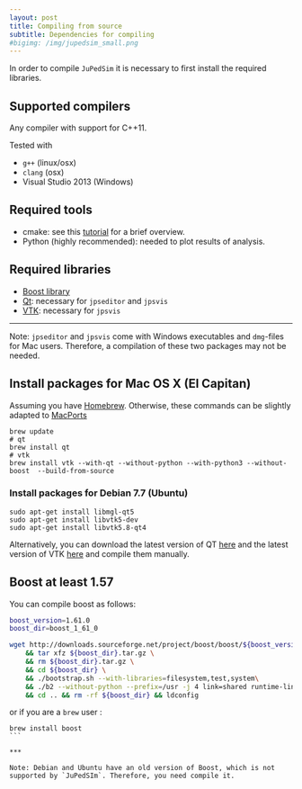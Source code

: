 ```yaml
---
layout: post
title: Compiling from source
subtitle: Dependencies for compiling
#bigimg: /img/jupedsim_small.png
---
```


In order to compile `JuPedSim` it is necessary to first install the required libraries. 

## Supported compilers

Any compiler with support for C++11. 

Tested with   

- `g++` (linux/osx)
- `clang` (osx)
- Visual Studio 2013 (Windows)

## Required tools 

- cmake: see this [tutorial](https://www.johnlamp.net/cmake-tutorial-1-getting-started.html) for a brief overview.  
- Python (highly recommended): needed to plot results of analysis. 

## Required libraries 

- [Boost library](http://www.boost.org/)
- [Qt](https://www.qt.io/): necessary for `jpseditor` and `jpsvis`
- [VTK](http://www.vtk.org/): necessary for `jpsvis`

***

Note:
`jpseditor` and `jpsvis` come with Windows executables and  `dmg`-files for Mac users. 
Therefore, a compilation of these two packages may not be needed.


## Install packages for Mac OS X  (El Capitan)

Assuming you have [Homebrew](http://brew.sh/). Otherwise, these commands 
can be slightly adapted to [MacPorts](https://www.macports.org/)

```
brew update
# qt
brew install qt
# vtk
brew install vtk --with-qt --without-python --with-python3 --without-boost  --build-from-source
```

### Install packages for Debian 7.7 (Ubuntu)

```
sudo apt-get install libmgl-qt5
sudo apt-get install libvtk5-dev
sudo apt-get install libvtk5.8-qt4
```

Alternatively, you can download the latest version of QT [here](https://www.qt.io/download/)
and the latest version of VTK [here](http://www.vtk.org/download/) and compile them manually.

## Boost at least 1.57

You can compile boost as follows: 

```bash
boost_version=1.61.0
boost_dir=boost_1_61_0

wget http://downloads.sourceforge.net/project/boost/boost/${boost_version}/${boost_dir}.tar.gz \
    && tar xfz ${boost_dir}.tar.gz \
    && rm ${boost_dir}.tar.gz \
    && cd ${boost_dir} \
    && ./bootstrap.sh --with-libraries=filesystem,test,system\
    && ./b2 --without-python --prefix=/usr -j 4 link=shared runtime-link=shared install \
    && cd .. && rm -rf ${boost_dir} && ldconfig
```

or if you are a `brew` user :

````
brew install boost
```

***

Note: Debian and Ubuntu have an old version of Boost, which is not supported by `JuPedSIm`. Therefore, you need compile it. 

